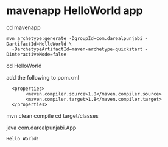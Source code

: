 # mavenapp HelloWorld app

cd mavenapp

```
mvn archetype:generate -DgroupId=com.darealpunjabi -DartifactId=HelloWorld \
  -DarchetypeArtifactId=maven-archetype-quickstart -DinteractiveMode=false
```

cd HelloWorld

add the following to pom.xml
```
  <properties>
       <maven.compiler.source>1.8</maven.compiler.source>
       <maven.compiler.target>1.8</maven.compiler.target>
  </properties>
```

mvn clean compile
cd target/classes

java com.darealpunjabi.App

```
Hello World!
```